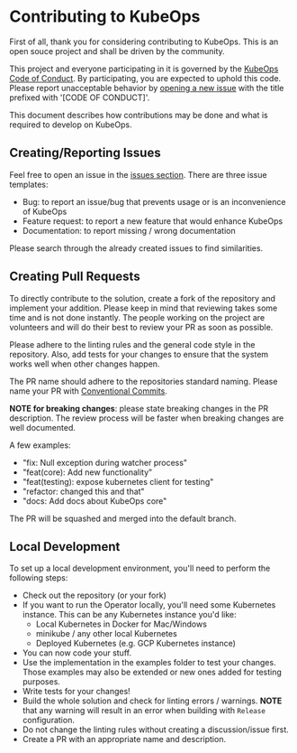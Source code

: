 # Contributing to KubeOps

First of all, thank you for considering contributing to KubeOps.
This is an open souce project and shall be driven by the community.

This project and everyone participating in it is governed by the
[KubeOps Code of Conduct](./CODE_OF_CONDUCT.md). By participating, you are
expected to uphold this code. Please report unacceptable behavior by
[opening a new issue](https://github.com/buehler/dotnet-operator-sdk/issues/new) with the title prefixed with '[CODE OF CONDUCT]'.

This document describes how contributions may be done and what is required
to develop on KubeOps.

## Creating/Reporting Issues

Feel free to open an issue in the [issues section](https://github.com/buehler/dotnet-operator-sdk/issues).
There are three issue templates:

- Bug: to report an issue/bug that prevents usage or is an inconvenience of KubeOps
- Feature request: to report a new feature that would enhance KubeOps
- Documentation: to report missing / wrong documentation

Please search through the already created issues to find similarities.

## Creating Pull Requests

To directly contribute to the solution, create a fork of the repository
and implement your addition. Please keep in mind that reviewing takes some
time and is not done instantly. The people working on the project are volunteers
and will do their best to review your PR as soon as possible.

Please adhere to the linting rules and the general code style in the repository.
Also, add tests for your changes to ensure that the system works well
when other changes happen.

The PR name should adhere to
the repositories standard naming. Please name your PR
with [Conventional Commits](https://www.conventionalcommits.org/en/v1.0.0/#summary).

**NOTE for breaking changes**: please state breaking changes
in the PR description. The review process will be faster when
breaking changes are well documented.

A few examples:

- "fix: Null exception during watcher process"
- "feat(core): Add new functionality"
- "feat(testing): expose kubernetes client for testing"
- "refactor: changed this and that"
- "docs: Add docs about KubeOps core"

The PR will be squashed and merged into the default branch.

## Local Development

To set up a local development environment, you'll need to perform the following steps:

- Check out the repository (or your fork)
- If you want to run the Operator locally, you'll need some Kubernetes instance.
  This can be any Kubernetes instance you'd like:
  - Local Kubernetes in Docker for Mac/Windows
  - minikube / any other local Kubernetes
  - Deployed Kubernetes (e.g. GCP Kubernetes instance)
- You can now code your stuff.
- Use the implementation in the examples folder to test your changes. Those examples
  may also be extended or new ones added for testing purposes.
- Write tests for your changes!
- Build the whole solution and check for linting errors / warnings.
  **NOTE** that any warning will result in an error when building
  with `Release` configuration.
- Do not change the linting rules without creating a discussion/issue first.
- Create a PR with an appropriate name and description.
